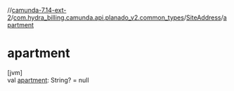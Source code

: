 //[camunda-7.14-ext-2](../../../index.md)/[com.hydra_billing.camunda.api.planado_v2.common_types](../index.md)/[SiteAddress](index.md)/[apartment](apartment.md)

# apartment

[jvm]\
val [apartment](apartment.md): String? = null
